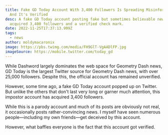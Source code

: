 ```yaml
---
title: Fake GD Today Account With 3,400 Followers Is Spreading Misinformation -
  And It's Verified
desc: A fake GD Today account posting fake but sometimes believable news has
  acquired 3,400 followers and a verified check mark.
date: 2022-11-25T17:37:13.999Z
tags:
  - news
author: moldymacaronix
image: https://pbs.twimg.com/media/FH9GlT-VgAADlFP.jpg
imageSource: https://mobile.twitter.com/today_gd
---
```

While Dashword largely dominates the web space for Geometry Dash news, GD Today is the largest Twitter source for Geometry Dash news, with over 25,000 followers. Despite this, the official account has remained unverified.

However, some time ago, a fake GD Today account popped up on Twitter. But unlike the others that don't last very long or garner much attention, this impostor account has acquired 3,400 followers.

While this is a parody account and much of its posts are obviously not real, it occasionally posts rather-convincing news. I myself have seen numerous people—including my own friends—get deceived by this account.

However, what baffles everyone is the fact that this account got verified.